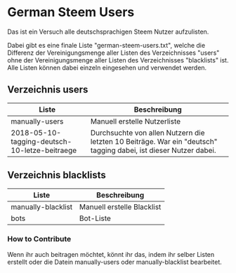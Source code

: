 # German Steem Users

Das ist ein Versuch alle deutschsprachigen Steem Nutzer aufzulisten.

Dabei gibt es eine finale Liste "german-steem-users.txt", welche die Differenz der Vereinigungsmenge aller Listen des Verzeichnisses "users" ohne der Vereinigungsmenge aller Listen des Verzeichnisses "blacklists" ist.
Alle Listen können dabei einzeln eingesehen und verwendet werden.

## Verzeichnis users
| Liste | Beschreibung |
| --- | --- |
| manually-users | Manuell erstelle Nutzerliste |
| 2018-05-10-tagging-deutsch-10-letze-beitraege | Durchsuchte von allen Nutzern die letzten 10 Beiträge. War ein "deutsch" tagging dabei, ist dieser Nutzer dabei. |

## Verzeichnis blacklists
| Liste | Beschreibung |
| --- | --- |
| manually-blacklist | Manuell erstelle Blacklist |
| bots | Bot-Liste |

### How to Contribute
Wenn ihr auch beitragen möchtet, könnt ihr das, indem ihr selber Listen erstellt oder die Datein manually-users oder manually-blacklist bearbeitet.
